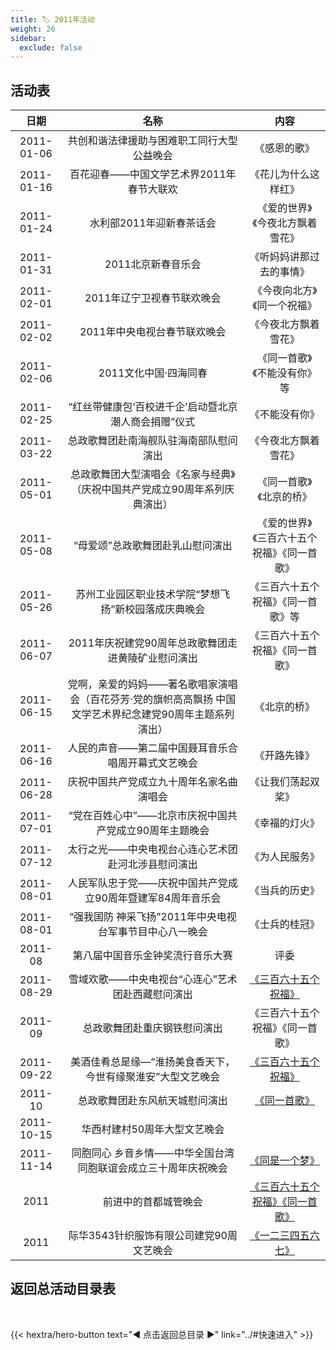 ```yaml
---
title: 🏷️ 2011年活动
weight: 26
sidebar:
  exclude: false
---
```


## 活动表

|日期|名称|内容|
|:-----:|:-----:|:-----:|
|2011-01-06|共创和谐法律援助与困难职工同行大型公益晚会|《感恩的歌》|
|2011-01-16|百花迎春——中国文学艺术界2011年春节大联欢|《花儿为什么这样红》|
|2011-01-24|水利部2011年迎新春茶话会|《爱的世界》《今夜北方飘着雪花》|
|2011-01-31|2011北京新春音乐会|《听妈妈讲那过去的事情》|
|2011-02-01|2011年辽宁卫视春节联欢晚会|《今夜向北方》《同一个祝福》|
|2011-02-02|2011年中央电视台春节联欢晚会|《今夜北方飘着雪花》|
|2011-02-06|2011文化中国·四海同春|《同一首歌》《不能没有你》等|
|2011-02-25|“红丝带健康包‘百校进千企’启动暨北京潮人商会捐赠”仪式|《不能没有你》|
|2011-03-22|总政歌舞团赴南海舰队驻海南部队慰问演出|《今夜北方飘着雪花》|
|2011-05-01|总政歌舞团大型演唱会《名家与经典》（庆祝中国共产党成立90周年系列庆典演出）|《同一首歌》《北京的桥》|
|2011-05-08|“母爱颂”总政歌舞团赴乳山慰问演出|《爱的世界》《三百六十五个祝福》《同一首歌》|
|2011-05-26|苏州工业园区职业技术学院“梦想飞扬”新校园落成庆典晚会|《三百六十五个祝福》《同一首歌》等|
|2011-06-07|2011年庆祝建党90周年总政歌舞团走进黄陵矿业慰问演出|《三百六十五个祝福》《同一首歌》|
|2011-06-15|党啊，亲爱的妈妈——著名歌唱家演唱会（百花芬芳·党的旗帜高高飘扬 中国文学艺术界纪念建党90周年主题系列演出）|《北京的桥》|
|2011-06-16|人民的声音——第二届中国聂耳音乐合唱周开幕式文艺晚会|《开路先锋》|
|2011-06-28|庆祝中国共产党成立九十周年名家名曲演唱会|《让我们荡起双桨》|
|2011-07-01|“党在百姓心中”——北京市庆祝中国共产党成立90周年主题晚会|《幸福的灯火》|
|2011-07-12|太行之光——中央电视台心连心艺术团赴河北涉县慰问演出|《为人民服务》|
|2011-08-01|人民军队忠于党——庆祝中国共产党成立90周年暨建军84周年音乐会|《当兵的历史》|
|2011-08-01|“强我国防 神采飞扬”2011年中央电视台军事节目中心八一晚会|《士兵的桂冠》|
|2011-08|第八届中国音乐金钟奖流行音乐大赛|评委|
|2011-08-29|雪域欢歌——中央电视台“心连心”艺术团赴西藏慰问演出|[《三百六十五个祝福》](../2011/20110829/)|
|2011-09|总政歌舞团赴重庆钢铁慰问演出|《三百六十五个祝福》《同一首歌》|
|2011-09-22|美酒佳肴总是缘—“淮扬美食香天下，今世有缘聚淮安”大型文艺晚会|[《三百六十五个祝福》](../2011/20110922/)|
|2011-10|总政歌舞团赴东风航天城慰问演出|[《同一首歌》](../2011/201110/)|
|2011-10-15|华西村建村50周年大型文艺晚会||
|2011-11-14|同胞同心 乡音乡情——中华全国台湾同胞联谊会成立三十周年庆祝晚会|[《同是一个梦》](../2011/20111114/)|
|2011|前进中的首都城管晚会|[《三百六十五个祝福》《同一首歌》](../2011/20110001/)|
|2011|际华3543针织服饰有限公司建党90周文艺晚会|[《一二三四五六七》](../2011/20110000/)|




## 返回总活动目录表

<br>

{{< hextra/hero-button text="◀ 点击返回总目录 ▶" link="../#快速进入" >}}